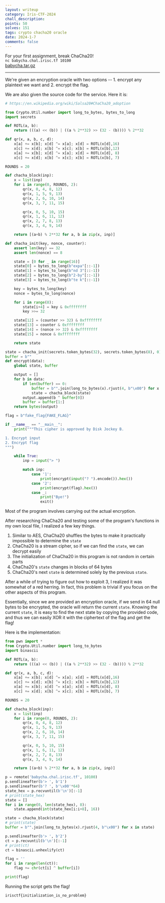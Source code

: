 ```yaml
---
layout: writeup
category: Iris-CTF-2024
chall_description: 
points: 50
solves: 151
tags: crypto chacha20 oracle
date: 2024-1-7
comments: false
---
```


For your first assignment, break ChaCha20!  
`nc babycha.chal.irisc.tf 10100`  
[babycha.tar.gz](https://github.com/Nightxade/ctf-writeups/blob/master/assets/CTFs/Iris-CTF-2024/babycha.tar.gz)  

---

We're given an encryption oracle with two options -- 1. encrypt any plaintext we want and 2. encrypt the flag.  

We are also given the source code for the service. Here it is:  

```py
# https://en.wikipedia.org/wiki/Salsa20#ChaCha20_adoption

from Crypto.Util.number import long_to_bytes, bytes_to_long
import secrets

def ROTL(a, b):
    return (((a) << (b)) | ((a % 2**32) >> (32 - (b)))) % 2**32

def qr(x, a, b, c, d):
    x[a] += x[b]; x[d] ^= x[a]; x[d] = ROTL(x[d],16)
    x[c] += x[d]; x[b] ^= x[c]; x[b] = ROTL(x[b],12)
    x[a] += x[b]; x[d] ^= x[a]; x[d] = ROTL(x[d], 8)
    x[c] += x[d]; x[b] ^= x[c]; x[b] = ROTL(x[b], 7)

ROUNDS = 20

def chacha_block(inp):
    x = list(inp)
    for i in range(0, ROUNDS, 2):
        qr(x, 0, 4, 8, 12)
        qr(x, 1, 5, 9, 13)
        qr(x, 2, 6, 10, 14)
        qr(x, 3, 7, 11, 15)

        qr(x, 0, 5, 10, 15)
        qr(x, 1, 6, 11, 12)
        qr(x, 2, 7, 8, 13)
        qr(x, 3, 4, 9, 14)

    return [(a+b) % 2**32 for a, b in zip(x, inp)]

def chacha_init(key, nonce, counter):
    assert len(key) == 32
    assert len(nonce) == 8

    state = [0 for _ in range(16)]
    state[0] = bytes_to_long(b"expa"[::-1])
    state[1] = bytes_to_long(b"nd 3"[::-1])
    state[2] = bytes_to_long(b"2-by"[::-1])
    state[3] = bytes_to_long(b"te k"[::-1])

    key = bytes_to_long(key)
    nonce = bytes_to_long(nonce)

    for i in range(8):
        state[i+4] = key & 0xffffffff
        key >>= 32

    state[12] = (counter >> 32) & 0xffffffff
    state[13] = counter & 0xffffffff
    state[14] = (nonce >> 32) & 0xffffffff
    state[15] = nonce & 0xffffffff

    return state

state = chacha_init(secrets.token_bytes(32), secrets.token_bytes(8), 0)
buffer = b""
def encrypt(data):
    global state, buffer

    output = []
    for b in data:
        if len(buffer) == 0:
            buffer = b"".join(long_to_bytes(x).rjust(4, b"\x00") for x in state)
            state = chacha_block(state)
        output.append(b ^ buffer[0])
        buffer = buffer[1:]
    return bytes(output)

flag = b"fake_flag{FAKE_FLAG}"

if __name__ == "__main__":
    print("""This cipher is approved by Disk Jockey B.

1. Encrypt input
2. Encrypt flag
""")

    while True:
        inp = input("> ")

        match inp:
            case '1':
                print(encrypt(input("? ").encode()).hex())
            case '2':
                print(encrypt(flag).hex())
            case _:
                print("Bye!")
                exit()
```

Most of the program involves carrying out the actual encryption.  

After researching ChaCha20 and testing some of the program's functions in my own local file, I realized a few key things.

1. Similar to AES, ChaCha20 shuffles the bytes to make it practically impossible to determine the `state`
2. ChaCha20 is a stream cipher, so if we can find the `state`, we can decrypt easily
3. The initialization of ChaCha20 in this program is not random in certain parts
4. ChaCha20's `state` changes in blocks of 64 bytes
5. ChaCha20's next `state` is determined solely by the previous `state`.

After a while of trying to figure out how to exploit 3, I realized it was somewhat of a red herring. In fact, this problem is trivial if you focus on the other aspects of this program.  

Essentially, since we are provided an encryption oracle, if we send in 64 null bytes to be encrypted, the oracle will return the current `state`. Knowing the current `state`, it is easy to find the next state by copying the provided code, and thus we can easily XOR it with the ciphertext of the flag and get the flag!  

Here is the implementation:  

```py
from pwn import *
from Crypto.Util.number import long_to_bytes
import binascii

def ROTL(a, b):
    return (((a) << (b)) | ((a % 2**32) >> (32 - (b)))) % 2**32

def qr(x, a, b, c, d):
    x[a] += x[b]; x[d] ^= x[a]; x[d] = ROTL(x[d],16)
    x[c] += x[d]; x[b] ^= x[c]; x[b] = ROTL(x[b],12)
    x[a] += x[b]; x[d] ^= x[a]; x[d] = ROTL(x[d], 8)
    x[c] += x[d]; x[b] ^= x[c]; x[b] = ROTL(x[b], 7)

ROUNDS = 20

def chacha_block(inp):
    x = list(inp)
    for i in range(0, ROUNDS, 2):
        qr(x, 0, 4, 8, 12)
        qr(x, 1, 5, 9, 13)
        qr(x, 2, 6, 10, 14)
        qr(x, 3, 7, 11, 15)

        qr(x, 0, 5, 10, 15)
        qr(x, 1, 6, 11, 12)
        qr(x, 2, 7, 8, 13)
        qr(x, 3, 4, 9, 14)

    return [(a+b) % 2**32 for a, b in zip(x, inp)]

p = remote('babycha.chal.irisc.tf', 10100)
p.sendlineafter(b'> ', b'1')
p.sendlineafter(b'? ', b'\x00'*64)
state_hex = p.recvuntil(b'\n')[:-1]
# print(state_hex)
state = []
for i in range(0, len(state_hex), 8):
    state.append(int(state_hex[i:i+8], 16))

state = chacha_block(state)
# print(state)
buffer = b"".join(long_to_bytes(x).rjust(4, b"\x00") for x in state)

p.sendlineafter(b'> ', b'2')
ct = p.recvuntil(b'\n')[:-1]
# print(ct)
ct = binascii.unhexlify(ct)

flag = ''
for i in range(len(ct)):
    flag += chr(ct[i] ^ buffer[i])

print(flag)
```

Running the script gets the flag!  

    irisctf{initialization_is_no_problem}